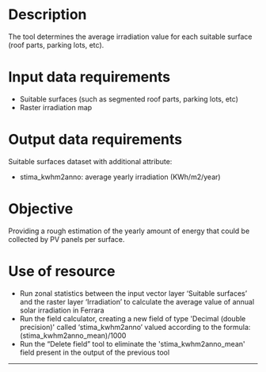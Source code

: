 # Description
The tool determines the average irradiation value for each suitable surface (roof parts, parking lots, etc).

# Input data requirements

* Suitable surfaces (such as segmented roof parts, parking lots, etc)
* Raster irradiation map 

# Output data requirements

Suitable surfaces dataset with additional attribute:

* stima_kwhm2anno: average yearly irradiation (KWh/m2/year)

# Objective
Providing a rough estimation of the yearly amount of energy that could be collected by PV panels per surface.

# Use of resource

* Run zonal statistics between the input vector layer ‘Suitable surfaces’ and the raster layer ‘Irradiation’ to calculate the average value of annual solar irradiation in Ferrara
* Run the field calculator, creating a new field of type 'Decimal (double precision)' called ‘stima_kwhm2anno’ valued according to the formula: (stima_kwhm2anno_mean)/1000
* Run the “Delete field” tool to eliminate the 'stima_kwhm2anno_mean' field present in the output of the previous tool

--------------------------------------------------------------------------------------------------------
